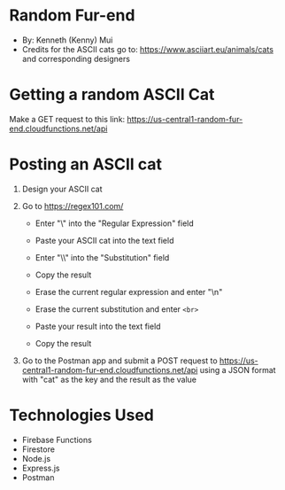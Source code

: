 # Random Fur-end
- By: Kenneth (Kenny) Mui
- Credits for the ASCII cats go to: https://www.asciiart.eu/animals/cats and corresponding designers

# Getting a random ASCII Cat
Make a GET request to this link: https://us-central1-random-fur-end.cloudfunctions.net/api

# Posting an ASCII cat
1. Design your ASCII cat

2. Go to https://regex101.com/

    * Enter "\\" into the "Regular Expression" field

    * Paste your ASCII cat into the text field

    * Enter "\\\\" into the "Substitution" field

    * Copy the result

    * Erase the current regular expression and enter "\n"

    * Erase the current substitution and enter `<br>`

    * Paste your result into the text field

    * Copy the result

3. Go to the Postman app and submit a POST request to https://us-central1-random-fur-end.cloudfunctions.net/api using a JSON format with "cat" as the key and the result as the value

# Technologies Used
- Firebase Functions
- Firestore
- Node.js
- Express.js
- Postman
